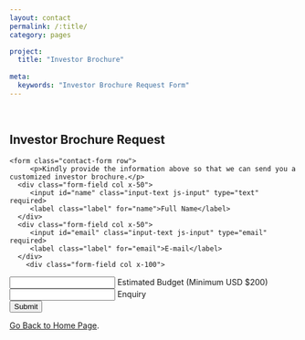 ```yaml
---
layout: contact
permalink: /:title/
category: pages

project:
  title: "Investor Brochure"
  
meta:
  keywords: "Investor Brochure Request Form"
---
```


  <div class="row">
    <br>
<section class="get-in-touch">
  <h1 class="title">Investor Brochure Request</h1>

    <form class="contact-form row">
         <p>Kindly provide the information above so that we can send you a customized investor brochure.</p>
      <div class="form-field col x-50">
         <input id="name" class="input-text js-input" type="text" required>
         <label class="label" for="name">Full Name</label>
      </div>
      <div class="form-field col x-50">
         <input id="email" class="input-text js-input" type="email" required>
         <label class="label" for="email">E-mail</label>
      </div>
        <div class="form-field col x-100">
<input id="budget" class="input-text js-input" type="text" required>
         <label class="label" for="Budget">Estimated Budget (Minimum USD $200)</label>
      </div>
      <div class="form-field col x-100">
         <input id="message" class="input-text js-input" type="text" required>
         <label class="label" for="message">Enquiry</label>
      </div>
      <div class="form-field col x-100 align-center">
         <input class="submit-btn" type="submit" value="Submit">
      </div>
   </form>
</section>
<p class="note">
<a class="link" href="https://openwolf.com">Go Back to Home Page</a>.
</p>
</div>
